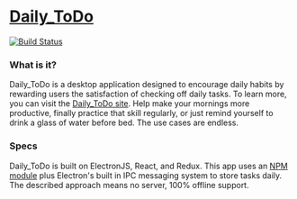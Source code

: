 # [Daily_ToDo](https://acjanus.co/daily-todo)
[![Build Status](https://travis-ci.org/internette/daily-todo-app.svg?branch=master)](https://travis-ci.org/internette/daily-todo-app)


### What is it?

Daily_ToDo is a desktop application designed to encourage daily habits by rewarding users the satisfaction of checking off daily tasks. To learn more, you can visit the [Daily_ToDo site](https://acjanus.co/daily-todo). Help make your mornings more productive, finally practice that skill regularly, or just remind yourself to drink a glass of water before bed. The use cases are endless.

### Specs

Daily_ToDo is built on ElectronJS, React, and Redux. This app uses an [NPM module](https://www.npmjs.com/package/electron-config) plus Electron's built in IPC messaging system to store tasks daily. The described approach means no server, 100% offline support. 